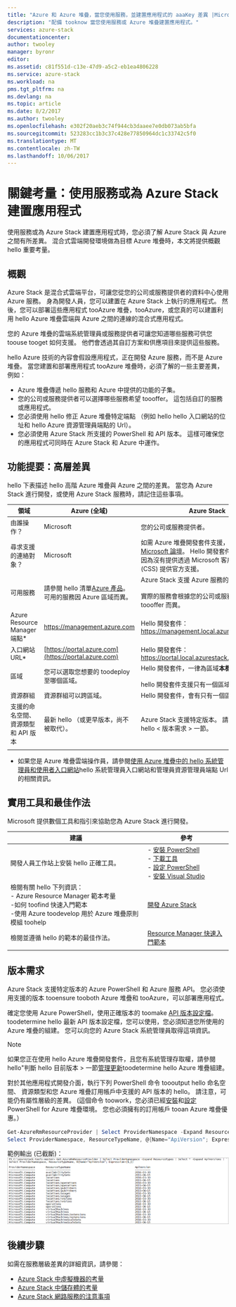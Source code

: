 ```yaml
---
title: "Azure 和 Azure 堆疊，當您使用服務，並建置應用程式的 aaaKey 差異 |Microsoft 文件"
description: "配備 tooknow 當您使用服務或 Azure 堆疊建置應用程式。"
services: azure-stack
documentationcenter: 
author: twooley
manager: byronr
editor: 
ms.assetid: c81f551d-c13e-47d9-a5c2-eb1ea4806228
ms.service: azure-stack
ms.workload: na
pms.tgt_pltfrm: na
ms.devlang: na
ms.topic: article
ms.date: 8/2/2017
ms.author: twooley
ms.openlocfilehash: e302f20aeb3c74f944cb3daaee7e0db073ab5bfa
ms.sourcegitcommit: 523283cc1b3c37c428e77850964dc1c33742c5f0
ms.translationtype: MT
ms.contentlocale: zh-TW
ms.lasthandoff: 10/06/2017
---
```

# <a name="key-considerations-using-services-or-building-apps-for-azure-stack"></a>關鍵考量：使用服務或為 Azure Stack 建置應用程式

使用服務或為 Azure Stack 建置應用程式時，您必須了解 Azure Stack 與 Azure 之間有所差異。 混合式雲端開發環境做為目標 Azure 堆疊時，本文將提供概觀 hello 重要考量。

## <a name="overview"></a>概觀

Azure Stack 是混合式雲端平台，可讓您從您的公司或服務提供者的資料中心使用 Azure 服務。 身為開發人員，您可以建置在 Azure Stack 上執行的應用程式。 然後，您可以部署這些應用程式 tooAzure 堆疊，tooAzure，或您真的可以建置利用 hello Azure 堆疊雲端與 Azure 之間的連線的混合式應用程式。

您的 Azure 堆疊的雲端系統管理員或服務提供者可讓您知道哪些服務可供您 toouse tooget 如何支援。 他們會透過其自訂方案和供應項目來提供這些服務。

hello Azure 技術的內容會假設應用程式，正在開發 Azure 服務，而不是 Azure 堆疊。 當您建置和部署應用程式 tooAzure 堆疊時，必須了解的一些主要差異，例如：

* Azure 堆疊傳遞 hello 服務和 Azure 中提供的功能的子集。
* 您的公司或服務提供者可以選擇哪些服務希望 toooffer。 這包括自訂的服務或應用程式。
* 您必須使用 hello 修正 Azure 堆疊特定端點 （例如 hello hello 入口網站的位址和 hello Azure 資源管理員端點的 Url）。
* 您必須使用 Azure Stack 所支援的 PowerShell 和 API 版本。 這樣可確保您的應用程式可同時在 Azure Stack 和 Azure 中運作。

## <a name="cheat-sheet-high-level-differences"></a>功能提要：高層差異

hello 下表描述 hello 高階 Azure 堆疊與 Azure 之間的差異。 當您為 Azure Stack 進行開發，或使用 Azure Stack 服務時，請記住這些事項。

| 領域 | Azure (全域) | Azure Stack |
| -------- | ------------- | ----------|
| 由誰操作？ | Microsoft | 您的公司或服務提供者。|
| 尋求支援的連絡對象？ | Microsoft | 如需 Azure 堆疊開發套件支援，請瀏覽 hello [Microsoft 論壇](https://social.msdn.microsoft.com/Forums/home?forum=azurestack)。 Hello 開發套件是評估環境，因為沒有提供透過 Microsoft 客戶支援服務 (CSS) 提供官方支援。
| 可用服務 | 請參閱 hello 清單[Azure 產品](https://azure.microsoft.com/services/?b=17.04b)。 可用的服務因 Azure 區域而異。 | Azure Stack 支援 Azure 服務的子集。 <br><br>實際的服務會根據您的公司或服務提供者選擇 toooffer 而異。
| Azure Resource Manager 端點* | https://management.azure.com | Hello 開發套件： https://management.local.azurestack.external
| 入口網站 URL* | [https://portal.azure.com](https://portal.azure.com) | Hello 開發套件： https://portal.local.azurestack.external
| 區域 | 您可以選取您想要的 toodeploy 至哪個區域。 | Hello 開發套件，一律為區域**本機**。 <br><br>hello 開發套件支援只有一個區域。
| 資源群組 | 資源群組可以跨區域。 | Hello 開發套件，會有只有一個區域。
|支援的命名空間、資源類型和 API 版本 | 最新 hello （或更早版本，尚不被取代）。 | Azure Stack 支援特定版本。 請參閱這篇文章 hello < 版本需求 > 一節。
| | |

* 如果您是 Azure 堆疊雲端操作員，請參閱[使用 Azure 堆疊中的 hello 系統管理員和使用者入口網站](azure-stack-manage-portals.md)hello 系統管理員入口網站和管理員資源管理員端點 Url 的相關資訊。

## <a name="helpful-tools-and-best-practices"></a>實用工具和最佳作法
 
 Microsoft 提供數個工具和指引來協助您為 Azure Stack 進行開發。

| 建議 | 參考 | 
| -------- | ------------- | 
| 開發人員工作站上安裝 hello 正確工具。 | - [安裝 PowerShell](azure-stack-powershell-install.md)<br>- [下載工具](azure-stack-powershell-download.md)<br>- [設定 PowerShell](azure-stack-powershell-configure-user.md)<br>- [安裝 Visual Studio](azure-stack-install-visual-studio.md) 
| 檢閱有關 hello 下列資訊：<br>- Azure Resource Manager 範本考量<br>-如何 toofind 快速入門範本<br>-使用 Azure toodevelop 用於 Azure 堆疊原則模組 toohelp | [開發 Azure Stack](azure-stack-developer.md) | 
| 檢閱並遵循 hello 的範本的最佳作法。 | [Resource Manager 快速入門範本](https://github.com/Azure/azure-quickstart-templates/blob/master/1-CONTRIBUTION-GUIDE/best-practices.md#best-practices)
| | |

## <a name="version-requirements"></a>版本需求

Azure Stack 支援特定版本的 Azure PowerShell 和 Azure 服務 API。 您必須使用支援的版本 tooensure tooboth Azure 堆疊和 tooAzure，可以部署應用程式。

確定您使用 Azure PowerShell，使用正確版本的 toomake [API 版本設定檔](azure-stack-version-profiles.md)。 toodetermine hello 最新 API 版本設定檔，您可以使用，您必須知道您所使用的 Azure 堆疊的組建。 您可以向您的 Azure Stack 系統管理員取得這項資訊。

>[!NOTE]
 如果您正在使用 hello Azure 堆疊開發套件，且您有系統管理存取權，請參閱 hello"判斷 hello 目前版本 > 一節[管理更新](https://docs.microsoft.com/azure/azure-stack/azure-stack-updates#determine-the-current-version)toodetermine hello Azure 堆疊組建。

對於其他應用程式開發介面，執行下列 PowerShell 命令 toooutput hello 命名空間、 資源類型和您 Azure 堆疊訂用帳戶中支援的 API 版本的 hello。 請注意，可能仍有屬性層級的差異。 (這個命令 toowork，您必須已經[安裝](azure-stack-powershell-install.md)和[設定](azure-stack-powershell-configure-user.md)PowerShell for Azure 堆疊環境。 您也必須擁有的訂用帳戶 tooan Azure 堆疊優惠。）

 ```powershell
Get-AzureRmResourceProvider | Select ProviderNamespace -Expand ResourceTypes | Select * -Expand ApiVersions | `
Select ProviderNamespace, ResourceTypeName, @{Name="ApiVersion"; Expression={$_}} 
```

範例輸出 (已截斷)：![Get-AzureRmResourceProvider 命令的範例輸出](media/azure-stack-considerations/image1.png)
 
## <a name="next-steps"></a>後續步驟

如需在服務層級差異的詳細資訊，請參閱：

* [Azure Stack 中虛擬機器的考量](azure-stack-vm-considerations.md)
* [Azure Stack 中儲存體的考量](azure-stack-acs-differences.md)
* [Azure Stack 網路服務的注意事項](azure-stack-network-differences.md)

